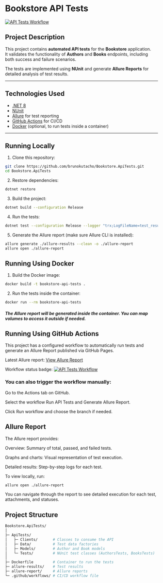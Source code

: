 # Bookstore API Tests

[![API Tests Workflow](https://github.com/brunokutacho/Bookstore.ApiTests/actions/workflows/run-tests.yml/badge.svg)](https://github.com/brunokutacho/Bookstore.ApiTests/actions/workflows/run-tests.yml)

## Project Description

This project contains **automated API tests** for the **Bookstore** application.  
It validates the functionality of **Authors** and **Books** endpoints, including both success and failure scenarios.

The tests are implemented using **NUnit** and generate **Allure Reports** for detailed analysis of test results.

---

## Technologies Used

- [.NET 8](https://dotnet.microsoft.com/)  
- [NUnit](https://nunit.org/)  
- [Allure](https://docs.qameta.io/allure/) for test reporting  
- [GitHub Actions](https://github.com/features/actions) for CI/CD  
- [Docker](https://www.docker.com/) (optional, to run tests inside a container)

---

## Running Locally

1. Clone this repository:

```bash
git clone https://github.com/brunokutacho/Bookstore.ApiTests.git
cd Bookstore.ApiTests
```

2. Restore dependencies:
```bash
dotnet restore
```

3. Build the project:
```bash
dotnet build --configuration Release
```

4. Run the tests:
```bash
dotnet test --configuration Release --logger "trx;LogFileName=test_results.trx" --results-directory ./allure-results
```

5. Generate the Allure report (make sure Allure CLI is installed):
```bash
allure generate ./allure-results --clean -o ./allure-report
allure open ./allure-report
```


## Running Using Docker

1. Build the Docker image:
```bash
docker build -t bookstore-api-tests .
```

2. Run the tests inside the container:
```bash
docker run --rm bookstore-api-tests
```
##### The Allure report will be generated inside the container. You can map volumes to access it outside if needed.


## Running Using GitHub Actions

This project has a configured workflow to automatically run tests and generate an Allure Report published via GitHub Pages.

Latest Allure report: [View Allure Report](https://brunokutacho.github.io/Bookstore.ApiTests/)

Workflow status badge: [![API Tests Workflow](https://github.com/brunokutacho/Bookstore.ApiTests/actions/workflows/run-tests.yml/badge.svg)](https://github.com/brunokutacho/Bookstore.ApiTests/actions/workflows/run-tests.yml)


### You can also trigger the workflow manually:

Go to the Actions tab on GitHub.

Select the workflow Run API Tests and Generate Allure Report.

Click Run workflow and choose the branch if needed.


## Allure Report

The Allure report provides:

Overview: Summary of total, passed, and failed tests.

Graphs and charts: Visual representation of test execution.

Detailed results: Step-by-step logs for each test.

To view locally, run:
```bash
allure open ./allure-report
```

You can navigate through the report to see detailed execution for each test, attachments, and statuses.


## Project Structure
```bash
Bookstore.ApiTests/
│
├─ ApiTests/
│   ├─ Clients/       # Classes to consume the API
│   ├─ Data/          # Test data factories
│   ├─ Models/        # Author and Book models
│   └─ Tests/         # NUnit test classes (AuthorsTests, BooksTests)
│
├─ Dockerfile         # Container to run the tests
├─ allure-results/    # Test results
├─ allure-report/     # Allure reports
└─ .github/workflows/ # CI/CD workflow file
```
